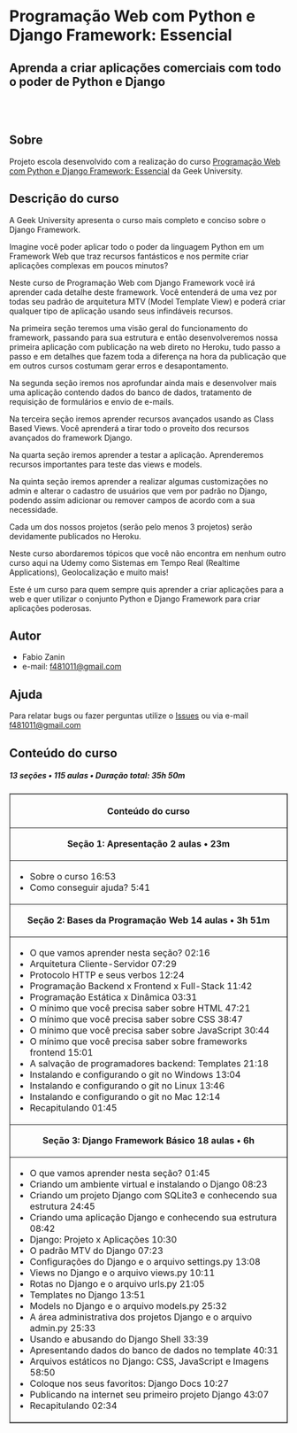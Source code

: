 # Programação Web com Python e Django Framework: Essencial


## Aprenda a criar aplicações comerciais com todo o poder de Python e Django

</br></br>
## Sobre

Projeto escola desenvolvido com a realização do curso [Programação Web com Python e Django Framework: Essencial](https://www.udemy.com/course/programacao-web-com-django-framework-do-basico-ao-avancado/) da Geek University.


## Descrição do curso

A Geek University apresenta o curso mais completo e conciso sobre o Django Framework.

Imagine você poder aplicar todo o poder da linguagem Python em um Framework Web que traz recursos fantásticos e nos permite criar aplicações complexas em poucos minutos?

Neste curso de Programação Web com Django Framework você irá aprender cada detalhe deste framework. Você entenderá de uma vez por todas seu padrão de arquitetura MTV (Model Template View) e poderá criar qualquer tipo de aplicação usando seus infindáveis recursos.

Na primeira seção teremos uma visão geral do funcionamento do framework, passando para sua estrutura e então desenvolveremos nossa primeira aplicação com publicação na web direto no Heroku, tudo passo a passo e em detalhes que fazem toda a diferença na hora da publicação que em outros cursos costumam gerar erros e desapontamento.

Na segunda seção iremos nos aprofundar ainda mais e desenvolver mais uma aplicação contendo dados do banco de dados, tratamento de requisição de formulários e envio de e-mails.

Na terceira seção iremos aprender recursos avançados usando as Class Based Views. Você aprenderá a tirar todo o proveito dos recursos avançados do framework Django.

Na quarta seção iremos aprender a testar a aplicação. Aprenderemos recursos importantes para teste das views e models.

Na quinta seção iremos aprender a realizar algumas customizações no admin e alterar o cadastro de usuários que vem por padrão
no Django, podendo assim adicionar ou remover campos de acordo com a sua necessidade.

Cada um dos nossos projetos (serão pelo menos 3 projetos) serão devidamente publicados no Heroku.

Neste curso abordaremos tópicos que você não encontra em nenhum outro curso aqui na Udemy como Sistemas em Tempo Real (Realtime Applications), Geolocalização e muito mais!

Este é um curso para quem sempre quis aprender a criar aplicações para a web e quer utilizar o conjunto Python e Django Framework
para criar aplicações poderosas.


## Autor
- Fabio Zanin
- e-mail: [f481011@gmail.com](f481011@gmail.com)


## Ajuda

Para relatar bugs ou fazer perguntas utilize o [Issues](https://github.com/fabio-zanin/django-gu-2209/issues) ou via e-mail [f481011@gmail.com](f481011@gmail.com)


## Conteúdo do curso
##### 13 seções • 115 aulas • Duração total: 35h 50m

<table border="1" class="dataframe">
  <tbody>
    <tr>
    <th><p align="center"><b>Conteúdo do curso</b></p></th>
    </tr>
    <tr>
    <td>
        <p align="center"><b>Seção 1: Apresentação 2 aulas • 23m</b></p>
    </td>
    </tr>
    <tr>
    <td>
        <ul>
            <li>Sobre o curso 16:53</li>
            <li>Como conseguir ajuda? 5:41</li>
        </ul>
    </td>
    </tr>
    <tr>
    <td>
        <p align="center"><b>Seção 2: Bases da Programação Web 14 aulas • 3h 51m</b></p>
    </td>
    </tr>
    <tr>
    <td>
        <ul>
            <li>O que vamos aprender nesta seção? 02:16</li>
            <li>Arquitetura Cliente-Servidor 07:29</li>
            <li>Protocolo HTTP e seus verbos 12:24</li>
            <li>Programação Backend x Frontend x Full-Stack 11:42</li>
            <li>Programação Estática x Dinâmica 03:31</li>
            <li>O mínimo que você precisa saber sobre HTML 47:21</li>
            <li>O mínimo que você precisa saber sobre CSS 38:47</li>
            <li>O mínimo que você precisa saber sobre JavaScript 30:44</li>
            <li>O mínimo que você precisa saber sobre frameworks frontend 15:01</li>
            <li>A salvação de programadores backend: Templates 21:18</li>
            <li>Instalando e configurando o git no Windows 13:04</li>
            <li>Instalando e configurando o git no Linux 13:46</li>
            <li>Instalando e configurando o git no Mac 12:14</li>
            <li>Recapitulando 01:45</li>
        </ul>
    </td>
    </tr>
    <tr>
    <td>
        <p align="center"><b>Seção 3: Django Framework Básico 18 aulas • 6h</b></p>
    </td>
    </tr>
    <tr>
    <td>
        <ul>
            <li>O que vamos aprender nesta seção? 01:45</li>
            <li>Criando um ambiente virtual e instalando o Django 08:23</li>
            <li>Criando um projeto Django com SQLite3 e conhecendo sua estrutura 24:45</li>
            <li>Criando uma aplicação Django e conhecendo sua estrutura 08:42</li>
            <li>Django: Projeto x Aplicações 10:30</li>
            <li>O padrão MTV do Django 07:23</li>
            <li>Configurações do Django e o arquivo settings.py 13:08</li>
            <li>Views no Django e o arquivo views.py 10:11</li>
            <li>Rotas no Django e o arquivo urls.py 21:05</li>
            <li>Templates no Django 13:51</li>
            <li>Models no Django e o arquivo models.py 25:32</li>
            <li>A área administrativa dos projetos Django e o arquivo admin.py 25:33</li>
            <li>Usando e abusando do Django Shell 33:39</li>
            <li>Apresentando dados do banco de dados no template 40:31</li>
            <li>Arquivos estáticos no Django: CSS, JavaScript e Imagens 58:50</li>
            <li>Coloque nos seus favoritos: Django Docs 10:27</li>
            <li>Publicando na internet seu primeiro projeto Django 43:07</li>
            <li>Recapitulando 02:34</li>
        </ul>
    </td>
    </tr>
</tbody>
</table>